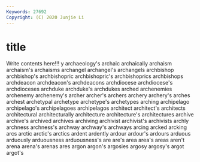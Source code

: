```yaml
---
Keywords: 27692
Copyright: (C) 2020 Junjie Li
---
```


# title

Write contents here!!!
y 
archaeology's 
archaic 
archaically
archaism 
archaism's 
archaisms 
archangel 
archangel's 
archangels 
archbishop 
archbishop's 
archbishopric 
archbishopric's
archbishoprics 
archbishops 
archdeacon 
archdeacon's 
archdeacons 
archdiocese 
archdiocese's 
archdioceses 
archduke 
archduke's
archdukes 
arched 
archenemies 
archenemy 
archenemy's 
archer 
archer's 
archers 
archery 
archery's
arches 
archest 
archetypal 
archetype 
archetype's 
archetypes 
arching 
archipelago 
archipelago's 
archipelagoes
archipelagos 
architect 
architect's 
architects 
architectural 
architecturally 
architecture 
architecture's 
architectures 
archive
archive's 
archived 
archives 
archiving 
archivist 
archivist's 
archivists 
archly 
archness 
archness's
archway 
archway's 
archways 
arcing 
arcked 
arcking 
arcs 
arctic 
arctic's 
arctics
ardent 
ardently 
ardour 
ardour's 
ardours 
arduous 
arduously 
arduousness 
arduousness's 
are
are's 
area 
area's 
areas 
aren't 
arena 
arena's 
arenas 
ares 
argon
argon's 
argosies 
argosy 
argosy's 
argot 
argot's 
